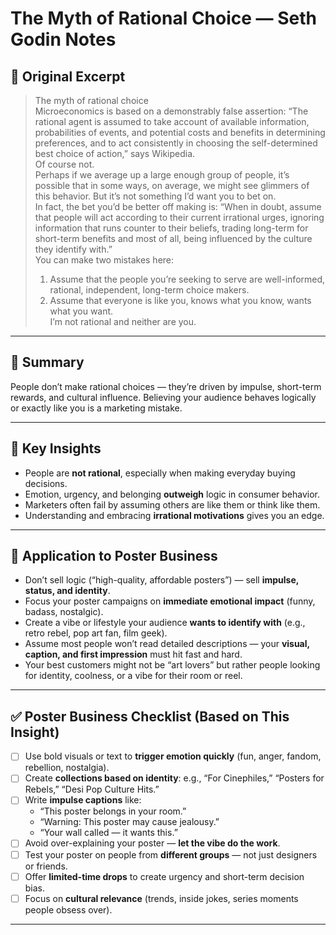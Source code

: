 # The Myth of Rational Choice — Seth Godin Notes

## 📘 Original Excerpt  
> The myth of rational choice  
> Microeconomics is based on a demonstrably false assertion: “The rational agent is assumed to take account of available information, probabilities of events, and potential costs and benefits in determining preferences, and to act consistently in choosing the self-determined best choice of action,” says Wikipedia.  
> Of course not.  
> Perhaps if we average up a large enough group of people, it’s possible that in some ways, on average, we might see glimmers of this behavior. But it’s not something I’d want you to bet on.  
> In fact, the bet you’d be better off making is: “When in doubt, assume that people will act according to their current irrational urges, ignoring information that runs counter to their beliefs, trading long-term for short-term benefits and most of all, being influenced by the culture they identify with.”  
> You can make two mistakes here:  
> 1. Assume that the people you’re seeking to serve are well-informed, rational, independent, long-term choice makers.  
> 2. Assume that everyone is like you, knows what you know, wants what you want.  
> I’m not rational and neither are you.

---

## 🧠 Summary  
People don’t make rational choices — they’re driven by impulse, short-term rewards, and cultural influence. Believing your audience behaves logically or exactly like you is a marketing mistake.

---

## 🔑 Key Insights  
- People are **not rational**, especially when making everyday buying decisions.  
- Emotion, urgency, and belonging **outweigh** logic in consumer behavior.  
- Marketers often fail by assuming others are like them or think like them.  
- Understanding and embracing **irrational motivations** gives you an edge.

---

## 🎨 Application to Poster Business  
- Don’t sell logic (“high-quality, affordable posters”) — sell **impulse, status, and identity**.  
- Focus your poster campaigns on **immediate emotional impact** (funny, badass, nostalgic).  
- Create a vibe or lifestyle your audience **wants to identify with** (e.g., retro rebel, pop art fan, film geek).  
- Assume most people won’t read detailed descriptions — your **visual, caption, and first impression** must hit fast and hard.  
- Your best customers might not be “art lovers” but rather people looking for identity, coolness, or a vibe for their room or reel.

---

## ✅ Poster Business Checklist (Based on This Insight)

- [ ] Use bold visuals or text to **trigger emotion quickly** (fun, anger, fandom, rebellion, nostalgia).
- [ ] Create **collections based on identity**: e.g., “For Cinephiles,” “Posters for Rebels,” “Desi Pop Culture Hits.”
- [ ] Write **impulse captions** like:  
  - “This poster belongs in your room.”  
  - “Warning: This poster may cause jealousy.”  
  - “Your wall called — it wants this.”
- [ ] Avoid over-explaining your poster — **let the vibe do the work**.
- [ ] Test your poster on people from **different groups** — not just designers or friends.
- [ ] Offer **limited-time drops** to create urgency and short-term decision bias.
- [ ] Focus on **cultural relevance** (trends, inside jokes, series moments people obsess over).

---


